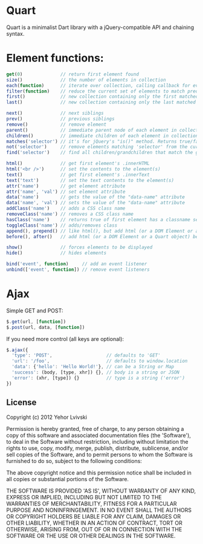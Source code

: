 # Quart

Quart is a minimalist Dart library with a jQuery-compatible API and chaining syntax.

# Element functions:

``` js
get(0)              // return first element found
size()              // the number of elements in collection
each(function)      // iterate over collection, calling callback for every element
filter(function)    // reduce the current set of elements to match predicate
first()             // new collection containing only the first matched element
last()              // new collection containing only the last matched element

next()              // next siblings
prev()              // previous siblings
remove()            // remove element
parent()            // immediate parent node of each element in collection
children()          // immediate children of each element in collection
matches('selector') // it's for jQuery's "is()" method. Returns true/false if any element matches the selector
not('selector')     // remove elements matching 'selector' from the current collection
find('selector')    // find all children/grandchildren that match the given selector

html()              // get first element's .innerHTML
html('<br />')      // set the contents to the element(s)
text()              // get first element's .innerText
text('text')        // set the text contents to the element(s)
attr('name')        // get element attribute
attr('name', 'val') // set element attribute
data('name')        // gets the value of the "data-name" attribute
data('name', 'val') // sets the value of the "data-name" attribute
addClass('name')    // adds a CSS class name
removeClass('name') // removes a CSS class name
hasClass('name')    // returns true of first element has a classname set
toggleClass('name') // adds/removes class
append(), prepend() // like html(), but add html (or a DOM Element or a Quart object) to element contents
before(), after()   // add html (or a DOM Element or a Quart object) before/after the element

show()              // forces elements to be displayed
hide()              // hides elements

bind('event', function)     // add an event listener
unbind(['event', function]) // remove event listeners
```

# Ajax

Simple GET and POST:

``` js
$.get(url, [function])
$.post(url, data, [function])
```

If you need more control (all keys are optional):

``` js
$.ajax({
  'type': 'POST',                    // defaults to 'GET'
  'url': '/foo',                     // defaults to window.location
  'data': {'hello': 'Hello World!'}, // can be a String or Map
  'success': (body, [type, xhr]) {}, // body is a string or JSON
  'error': (xhr, [type]) {}          // type is a string ('error')
})
```

## License

Copyright (c) 2012 Yehor Lvivski

Permission is hereby granted, free of charge, to any person obtaining
a copy of this software and associated documentation files (the
'Software'), to deal in the Software without restriction, including
without limitation the rights to use, copy, modify, merge, publish,
distribute, sublicense, and/or sell copies of the Software, and to
permit persons to whom the Software is furnished to do so, subject to
the following conditions:

The above copyright notice and this permission notice shall be
included in all copies or substantial portions of the Software.

THE SOFTWARE IS PROVIDED 'AS IS', WITHOUT WARRANTY OF ANY KIND,
EXPRESS OR IMPLIED, INCLUDING BUT NOT LIMITED TO THE WARRANTIES OF
MERCHANTABILITY, FITNESS FOR A PARTICULAR PURPOSE AND NONINFRINGEMENT.
IN NO EVENT SHALL THE AUTHORS OR COPYRIGHT HOLDERS BE LIABLE FOR ANY
CLAIM, DAMAGES OR OTHER LIABILITY, WHETHER IN AN ACTION OF CONTRACT,
TORT OR OTHERWISE, ARISING FROM, OUT OF OR IN CONNECTION WITH THE
SOFTWARE OR THE USE OR OTHER DEALINGS IN THE SOFTWARE.
